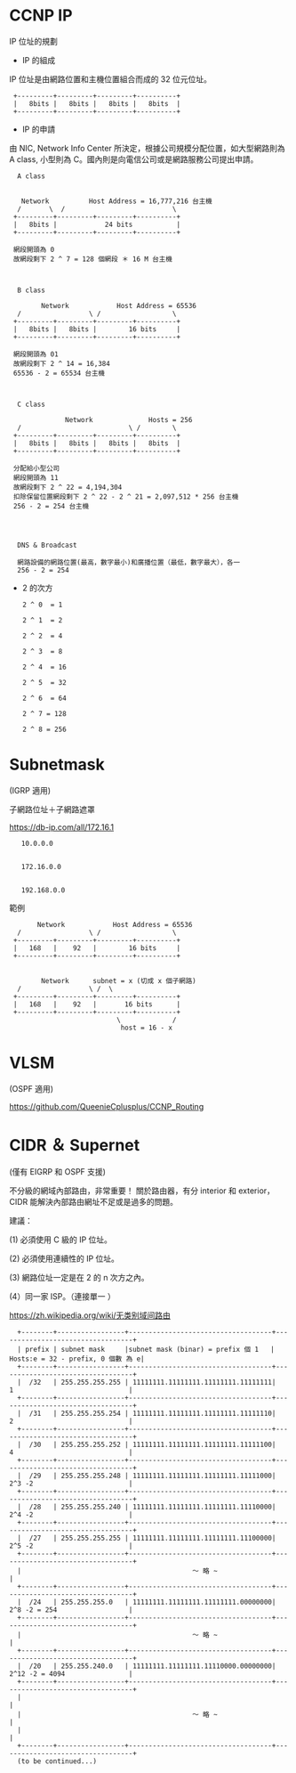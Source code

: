 # CCNP IP
IP 位址的規劃

* IP 的組成 

IP 位址是由網路位置和主機位置組合而成的 32 位元位址。


     +---------+---------+---------+----------+
     |   8bits |   8bits |   8bits |   8bits  |
     +---------+---------+---------+----------+
  

* IP 的申請

由 NIC, Network Info Center 所決定，根據公司規模分配位置，如大型網路則為 A class, 小型則為 C。國內則是向電信公司或是網路服務公司提出申請。




      A class
      
      
       Network          Host Address = 16,777,216 台主機
      /       \  /                           \
     +---------+---------+---------+----------+
     |   8bits |            24 bits           |
     +---------+---------+---------+----------+
     
     網段開頭為 0
     故網段剩下 2 ^ 7 = 128 個網段 ＊ 16 M 台主機
     
     
     
      B class
      
            Network            Host Address = 65536 
      /                 \ /                  \
     +---------+---------+---------+----------+
     |   8bits |   8bits |        16 bits     |
     +---------+---------+---------+----------+
     
     網段開頭為 01
     故網段剩下 2 ^ 14 = 16,384 
     65536 - 2 = 65534 台主機
     
     
     
      C class
      
                  Network              Hosts = 256
      /                           \ /        \
     +---------+---------+---------+----------+
     |   8bits |   8bits |   8bits |   8bits  |
     +---------+---------+---------+----------+
     
     分配給小型公司
     網段開頭為 11
     故網段剩下 2 ^ 22 = 4,194,304
     扣除保留位置網段剩下 2 ^ 22 - 2 ^ 21 = 2,097,512 * 256 台主機 
     256 - 2 = 254 台主機
     
     
     
     
      DNS & Broadcast 
      
      網路設備的網路位置(最高，數字最小)和廣播位置（最低，數字最大），各一
      256 - 2 = 254 
      
     

* 2 的次方

      2 ^ 0  = 1

      2 ^ 1  = 2           

      2 ^ 2  = 4

      2 ^ 3  = 8

      2 ^ 4  = 16

      2 ^ 5  = 32

      2 ^ 6  = 64

      2 ^ 7 = 128

      2 ^ 8 = 256
 

# Subnetmask

(IGRP 適用)

子網路位址＋子網路遮罩

https://db-ip.com/all/172.16.1

       10.0.0.0
       
       
       172.16.0.0
       
       
       192.168.0.0

範例


      
           Network            Host Address = 65536 
      /                 \ /                  \
     +---------+---------+---------+----------+
     |   168   |    92   |        16 bits     |
     +---------+---------+---------+----------+
      
      
            Network      subnet = x (切成 x 個子網路)   
      /                 \ /  \ 
     +---------+---------+---------+----------+
     |   168   |    92   |       16 bits      |
     +---------+---------+---------+----------+  
                               \             /
                                host = 16 - x

# VLSM

(OSPF 適用)

https://github.com/QueenieCplusplus/CCNP_Routing


# CIDR ＆ Supernet

(僅有 EIGRP 和 OSPF 支援)

不分級的網域內部路由，非常重要！
關於路由器，有分 interior 和 exterior，CIDR 能解決內部路由網址不足或是過多的問題。

建議：

(1) 必須使用 C 級的 IP 位址。

(2) 必須使用連續性的 IP 位址。

(3) 網路位址一定是在 2 的 n 次方之內。

(4）同一家 ISP。（連接單一 ）

https://zh.wikipedia.org/wiki/无类别域间路由

      +--------+-----------------+------------------------------------+----------------------------------+
      | prefix | subnet mask     |subnet mask (binar) = prefix 個 1   | Hosts:e = 32 - prefix, 0 個數 為 e| 
      +--------+-----------------+------------------------------------+----------------------------------+
      |  /32   | 255.255.255.255 | 11111111.11111111.11111111.11111111|    1                             |       
      +--------+-----------------+------------------------------------+----------------------------------+
      |  /31   | 255.255.255.254 | 11111111.11111111.11111111.11111110|    2                             |      
      +--------+-----------------+------------------------------------+----------------------------------+
      |  /30   | 255.255.255.252 | 11111111.11111111.11111111.11111100|    4                             |   
      +--------+-----------------+------------------------------------+----------------------------------+
      |  /29   | 255.255.255.248 | 11111111.11111111.11111111.11111000|    2^3 -2                        |        
      +--------+-----------------+------------------------------------+----------------------------------+
      |  /28   | 255.255.255.240 | 11111111.11111111.11111111.11110000|    2^4 -2                        |
      +--------+-----------------+------------------------------------+----------------------------------+
      |  /27   | 255.255.255.255 | 11111111.11111111.11111111.11100000|    2^5 -2                        |
      +--------+-----------------+------------------------------------+----------------------------------+
      |                                           ～ 略 ~                                                 |
      +--------+-----------------+------------------------------------+----------------------------------+
      |  /24   | 255.255.255.0   | 11111111.11111111.11111111.00000000|    2^8 -2 = 254                  |
      +--------+-----------------+------------------------------------+----------------------------------+
      |                                           ～ 略 ~                                                 |
      +--------+-----------------+------------------------------------+----------------------------------+
      |  /20   | 255.255.240.0   | 11111111.11111111.11110000.00000000|    2^12 -2 = 4094                |
      +--------+-----------------+------------------------------------+----------------------------------+
      |                                                                                                  |
      |                                           ～ 略 ~                                                 |
      |                                                                                                  | 
      +--------+-----------------+------------------------------------+----------------------------------+
      (to be continued...)
